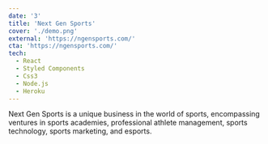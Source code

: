 ```yaml
---
date: '3'
title: 'Next Gen Sports'
cover: './demo.png'
external: 'https://ngensports.com/'
cta: 'https://ngensports.com/'
tech:
  - React
  - Styled Components
  - Css3
  - Node.js
  - Heroku
---
```


Next Gen Sports is a unique business in the world of sports, encompassing ventures in sports academies, professional athlete management, sports technology, sports marketing, and esports.
